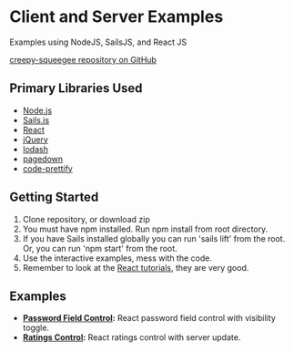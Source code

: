 # Client and Server Examples

Examples using NodeJS, SailsJS, and React JS

[creepy-squeegee repository on GitHub](http://github.com/dforth/creepy-squeegee)


## Primary Libraries Used

* [Node.js](https://nodejs.org/)
* [Sails.js](http://sailsjs.org/)
* [React](http://facebook.github.io/react/)
* [jQuery](https://jquery.com/)
* [lodash](https://lodash.com/)
* [pagedown](https://code.google.com/p/pagedown/)
* [code-prettify](https://github.com/google/code-prettify)

## Getting Started

1. Clone repository, or download zip
2. You must have npm installed. Run npm install from root directory.
3. If you have Sails installed globally you can run 'sails lift' from the root. Or, you can run 'npm start' from the root.
4. Use the interactive examples, mess with the code.
5. Remember to look at the [React tutorials](http://facebook.github.io/react/docs/tutorial.html), they are very good.


## Examples

* **[Password Field Control](/password):** React password field control with visibility toggle.
* **[Ratings Control](/ratings):** React ratings control with server update.
